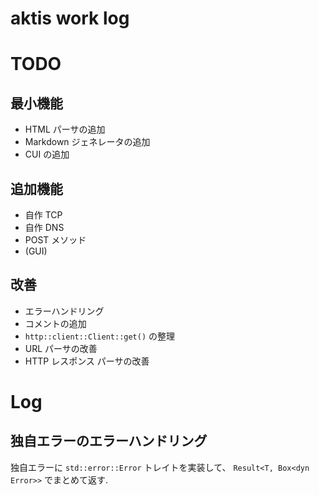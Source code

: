 
# aktis work log

# TODO

## 最小機能
- HTML パーサの追加
- Markdown ジェネレータの追加
- CUI の追加

## 追加機能
- 自作 TCP
- 自作 DNS
- POST メソッド
- (GUI)

## 改善
- エラーハンドリング
- コメントの追加
- `http::client::Client::get()` の整理
- URL パーサの改善
- HTTP レスポンス パーサの改善

# Log

## 独自エラーのエラーハンドリング
独自エラーに `std::error::Error` トレイトを実装して、 `Result<T, Box<dyn Error>>` でまとめて返す.

## 
